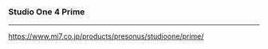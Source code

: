 ### Studio One 4 Prime
---
https://www.mi7.co.jp/products/presonus/studioone/prime/

```
```

```
```

```
```


